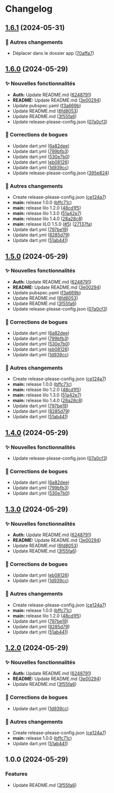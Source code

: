 # Changelog

## [1.6.1](https://github.com/lsaudon/lilo/compare/lilo-v1.6.0...lilo-v1.6.1) (2024-05-31)


### 👷 Autres changements

* Déplacer dans le dossier app ([70affa7](https://github.com/lsaudon/lilo/commit/70affa79bcf43c0c968636fd509313c47a9a0a3e))

## [1.6.0](https://github.com/lsaudon/lilo/compare/liLO-v1.5.0...liLO-v1.6.0) (2024-05-29)


### ✨ Nouvelles fonctionnalités

* **Auth:** Update README.md ([6248791](https://github.com/lsaudon/lilo/commit/6248791a4bec6293150b31aee873e1ba65e36483))
* **README:** Update README.md ([3e00294](https://github.com/lsaudon/lilo/commit/3e002946d91eb123bcbe054621cbca952971992c))
* Update pubspec.yaml ([f3a669b](https://github.com/lsaudon/lilo/commit/f3a669ba963b6ef08c37275c27a9da23efe18a1e))
* Update README.md ([6fd8053](https://github.com/lsaudon/lilo/commit/6fd805387e91ec313274c96e642cb7075ef6182d))
* Update README.md ([3f55fa6](https://github.com/lsaudon/lilo/commit/3f55fa6ec2b494c561704bc1d76739416ccbfa31))
* Update release-please-config.json ([07a0cf3](https://github.com/lsaudon/lilo/commit/07a0cf3bccc23b24a957c3d4f971d7f4f7a68a62))


### 🐛 Corrections de bogues

* Update dart.yml ([6a82dee](https://github.com/lsaudon/lilo/commit/6a82dee8413629a28d2c91a9503565db161f1f99))
* Update dart.yml ([799bfb3](https://github.com/lsaudon/lilo/commit/799bfb31993d5db151634a770ace1884c3bb9c66))
* Update dart.yml ([530e7b0](https://github.com/lsaudon/lilo/commit/530e7b0f680509249084d7ad4e71aa10b072f36b))
* Update dart.yml ([eb08126](https://github.com/lsaudon/lilo/commit/eb081263872a83618b2bd40f592f65578a926541))
* Update dart.yml ([1d939cc](https://github.com/lsaudon/lilo/commit/1d939cc1fa84223051a53612f879a97bdb9bec11))
* Update release-please-config.json ([395e824](https://github.com/lsaudon/lilo/commit/395e824903b3167825ea4bdcefce311aa5090223))


### 👷 Autres changements

* Create release-please-config.json ([ce124a7](https://github.com/lsaudon/lilo/commit/ce124a7084ca8f1699188eefa6303cacc6d5526e))
* **main:** release 1.0.0 ([bffc71c](https://github.com/lsaudon/lilo/commit/bffc71cf14e14c7f019a130e3d2eb39b25ecd8e5))
* **main:** release lilo 1.2.0 ([48cd1f5](https://github.com/lsaudon/lilo/commit/48cd1f539cf952134368b71f635fc6e911485bf9))
* **main:** release lilo 1.3.0 ([51a42e7](https://github.com/lsaudon/lilo/commit/51a42e7177bf47fc0cf036bf5026e73500f51f0a))
* **main:** release lilo 1.4.0 ([28a28c8](https://github.com/lsaudon/lilo/commit/28a28c8d230ae0c63be632d4961e064cccc2311e))
* **main:** release liLO 1.5.0 ([#5](https://github.com/lsaudon/lilo/issues/5)) ([27137fa](https://github.com/lsaudon/lilo/commit/27137fa9e14aff9592a06f7443de3288bafbab89))
* Update dart.yml ([797be19](https://github.com/lsaudon/lilo/commit/797be196d190cc3c2f496f337b262308bf918a8a))
* Update dart.yml ([8285d79](https://github.com/lsaudon/lilo/commit/8285d797d4e439cd13bff2158246357981c7a332))
* Update dart.yml ([51ab441](https://github.com/lsaudon/lilo/commit/51ab441aad6cda47e588e1a145a81dc0dbe90fec))

## [1.5.0](https://github.com/lsaudon/lilo/compare/liLO-v1.4.0...liLO-v1.5.0) (2024-05-29)


### ✨ Nouvelles fonctionnalités

* **Auth:** Update README.md ([6248791](https://github.com/lsaudon/lilo/commit/6248791a4bec6293150b31aee873e1ba65e36483))
* **README:** Update README.md ([3e00294](https://github.com/lsaudon/lilo/commit/3e002946d91eb123bcbe054621cbca952971992c))
* Update pubspec.yaml ([f3a669b](https://github.com/lsaudon/lilo/commit/f3a669ba963b6ef08c37275c27a9da23efe18a1e))
* Update README.md ([6fd8053](https://github.com/lsaudon/lilo/commit/6fd805387e91ec313274c96e642cb7075ef6182d))
* Update README.md ([3f55fa6](https://github.com/lsaudon/lilo/commit/3f55fa6ec2b494c561704bc1d76739416ccbfa31))
* Update release-please-config.json ([07a0cf3](https://github.com/lsaudon/lilo/commit/07a0cf3bccc23b24a957c3d4f971d7f4f7a68a62))


### 🐛 Corrections de bogues

* Update dart.yml ([6a82dee](https://github.com/lsaudon/lilo/commit/6a82dee8413629a28d2c91a9503565db161f1f99))
* Update dart.yml ([799bfb3](https://github.com/lsaudon/lilo/commit/799bfb31993d5db151634a770ace1884c3bb9c66))
* Update dart.yml ([530e7b0](https://github.com/lsaudon/lilo/commit/530e7b0f680509249084d7ad4e71aa10b072f36b))
* Update dart.yml ([eb08126](https://github.com/lsaudon/lilo/commit/eb081263872a83618b2bd40f592f65578a926541))
* Update dart.yml ([1d939cc](https://github.com/lsaudon/lilo/commit/1d939cc1fa84223051a53612f879a97bdb9bec11))


### 👷 Autres changements

* Create release-please-config.json ([ce124a7](https://github.com/lsaudon/lilo/commit/ce124a7084ca8f1699188eefa6303cacc6d5526e))
* **main:** release 1.0.0 ([bffc71c](https://github.com/lsaudon/lilo/commit/bffc71cf14e14c7f019a130e3d2eb39b25ecd8e5))
* **main:** release lilo 1.2.0 ([48cd1f5](https://github.com/lsaudon/lilo/commit/48cd1f539cf952134368b71f635fc6e911485bf9))
* **main:** release lilo 1.3.0 ([51a42e7](https://github.com/lsaudon/lilo/commit/51a42e7177bf47fc0cf036bf5026e73500f51f0a))
* **main:** release lilo 1.4.0 ([28a28c8](https://github.com/lsaudon/lilo/commit/28a28c8d230ae0c63be632d4961e064cccc2311e))
* Update dart.yml ([797be19](https://github.com/lsaudon/lilo/commit/797be196d190cc3c2f496f337b262308bf918a8a))
* Update dart.yml ([8285d79](https://github.com/lsaudon/lilo/commit/8285d797d4e439cd13bff2158246357981c7a332))
* Update dart.yml ([51ab441](https://github.com/lsaudon/lilo/commit/51ab441aad6cda47e588e1a145a81dc0dbe90fec))

## [1.4.0](https://github.com/lsaudon/lilo/compare/lilo-v1.3.0...lilo-v1.4.0) (2024-05-29)


### ✨ Nouvelles fonctionnalités

* Update release-please-config.json ([07a0cf3](https://github.com/lsaudon/lilo/commit/07a0cf3bccc23b24a957c3d4f971d7f4f7a68a62))


### 🐛 Corrections de bogues

* Update dart.yml ([6a82dee](https://github.com/lsaudon/lilo/commit/6a82dee8413629a28d2c91a9503565db161f1f99))
* Update dart.yml ([799bfb3](https://github.com/lsaudon/lilo/commit/799bfb31993d5db151634a770ace1884c3bb9c66))
* Update dart.yml ([530e7b0](https://github.com/lsaudon/lilo/commit/530e7b0f680509249084d7ad4e71aa10b072f36b))

## [1.3.0](https://github.com/lsaudon/lilo/compare/lilo-v1.2.0...lilo-v1.3.0) (2024-05-29)


### ✨ Nouvelles fonctionnalités

* **Auth:** Update README.md ([6248791](https://github.com/lsaudon/lilo/commit/6248791a4bec6293150b31aee873e1ba65e36483))
* **README:** Update README.md ([3e00294](https://github.com/lsaudon/lilo/commit/3e002946d91eb123bcbe054621cbca952971992c))
* Update README.md ([6fd8053](https://github.com/lsaudon/lilo/commit/6fd805387e91ec313274c96e642cb7075ef6182d))
* Update README.md ([3f55fa6](https://github.com/lsaudon/lilo/commit/3f55fa6ec2b494c561704bc1d76739416ccbfa31))


### 🐛 Corrections de bogues

* Update dart.yml ([eb08126](https://github.com/lsaudon/lilo/commit/eb081263872a83618b2bd40f592f65578a926541))
* Update dart.yml ([1d939cc](https://github.com/lsaudon/lilo/commit/1d939cc1fa84223051a53612f879a97bdb9bec11))


### 👷 Autres changements

* Create release-please-config.json ([ce124a7](https://github.com/lsaudon/lilo/commit/ce124a7084ca8f1699188eefa6303cacc6d5526e))
* **main:** release 1.0.0 ([bffc71c](https://github.com/lsaudon/lilo/commit/bffc71cf14e14c7f019a130e3d2eb39b25ecd8e5))
* **main:** release lilo 1.2.0 ([48cd1f5](https://github.com/lsaudon/lilo/commit/48cd1f539cf952134368b71f635fc6e911485bf9))
* Update dart.yml ([797be19](https://github.com/lsaudon/lilo/commit/797be196d190cc3c2f496f337b262308bf918a8a))
* Update dart.yml ([8285d79](https://github.com/lsaudon/lilo/commit/8285d797d4e439cd13bff2158246357981c7a332))
* Update dart.yml ([51ab441](https://github.com/lsaudon/lilo/commit/51ab441aad6cda47e588e1a145a81dc0dbe90fec))

## [1.2.0](https://github.com/lsaudon/lilo/compare/lilo-v1.1.0...lilo-v1.2.0) (2024-05-29)


### ✨ Nouvelles fonctionnalités

* **Auth:** Update README.md ([6248791](https://github.com/lsaudon/lilo/commit/6248791a4bec6293150b31aee873e1ba65e36483))
* **README:** Update README.md ([3e00294](https://github.com/lsaudon/lilo/commit/3e002946d91eb123bcbe054621cbca952971992c))
* Update README.md ([3f55fa6](https://github.com/lsaudon/lilo/commit/3f55fa6ec2b494c561704bc1d76739416ccbfa31))


### 🐛 Corrections de bogues

* Update dart.yml ([1d939cc](https://github.com/lsaudon/lilo/commit/1d939cc1fa84223051a53612f879a97bdb9bec11))


### 👷 Autres changements

* Create release-please-config.json ([ce124a7](https://github.com/lsaudon/lilo/commit/ce124a7084ca8f1699188eefa6303cacc6d5526e))
* **main:** release 1.0.0 ([bffc71c](https://github.com/lsaudon/lilo/commit/bffc71cf14e14c7f019a130e3d2eb39b25ecd8e5))
* Update dart.yml ([51ab441](https://github.com/lsaudon/lilo/commit/51ab441aad6cda47e588e1a145a81dc0dbe90fec))

## 1.0.0 (2024-05-29)


### Features

* Update README.md ([3f55fa6](https://github.com/lsaudon/lilo/commit/3f55fa6ec2b494c561704bc1d76739416ccbfa31))
